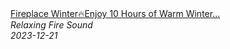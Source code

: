 <!--2024-01-14 01:04:00-->
<div class="yb">
  <a class="nodecor" href="/index.html?relaks/fireplace_winterenjoy_10_hours_of_warm_winter_night_with_cozy_fireplace_crackling_fire_sound">
    <img class="preview" data-videoid="CsgXlmx846g" src="https://i.ytimg.com/vi/CsgXlmx846g/hqdefault.jpg" align="middle" alt="">
  </a>
  <div class="inlbl text">
    <a class="nodecor" href="/index.html?relaks/fireplace_winterenjoy_10_hours_of_warm_winter_night_with_cozy_fireplace_crackling_fire_sound">Fireplace Winter🔥Enjoy 10 Hours of Warm Winter...</a><br>
    <i class="smaller2">Relaxing Fire Sound</i><br>
    <i class="smaller3">2023-12-21</i>
  </div>
</div>
